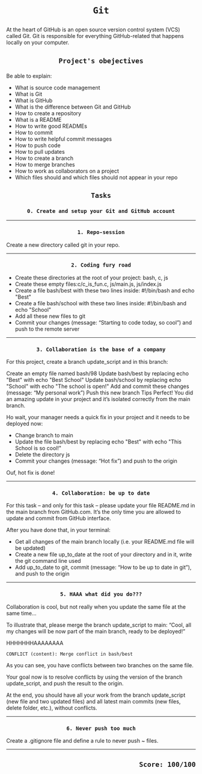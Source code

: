 # <p align=center> `Git` </p>
At the heart of GitHub is an open source version control system (VCS) called Git. Git is responsible for everything GitHub-related that happens locally on your computer.

## <p align=center>`Project's obejectives`</p>
Be able to explain:
* What is source code management
* What is Git
* What is GitHub
* What is the difference between Git and GitHub
* How to create a repository
* What is a README
* How to write good READMEs
* How to commit
* How to write helpful commit messages
* How to push code
* How to pull updates
* How to create a branch
* How to merge branches
* How to work as collaborators on a project
* Which files should and which files should not appear in your repo

## <p align=center>`Tasks` </p>


### <p align=center>`0. Create and setup your Git and GitHub account` </p>

---------------------------------------------------------------------------
### <p align=center>`1. Repo-session` </p>
Create a new directory called git in your repo.

---------------------------------------------------------------------------
### <p align=center>`2. Coding fury road` </p>
- Create these directories at the root of your project: bash, c, js
- Create these empty files:c/c_is_fun.c, js/main.js, js/index.js
- Create a file bash/best with these two lines inside: #!/bin/bash and echo "Best"
- Create a file bash/school with these two lines inside: #!/bin/bash and echo "School"
- Add all these new files to git
- Commit your changes (message: “Starting to code today, so cool”) and push to the remote server

---------------------------------------------------------------------------
### <p align=center>`3. Collaboration is the base of a company` </p>
For this project, create a branch update_script and in this branch:

Create an empty file named bash/98
Update bash/best by replacing echo "Best" with echo "Best School"
Update bash/school by replacing echo "School" with echo "The school is open!"
Add and commit these changes (message: “My personal work”)
Push this new branch Tips
Perfect! You did an amazing update in your project and it’s isolated correctly from the main branch.

Ho wait, your manager needs a quick fix in your project and it needs to be deployed now:

- Change branch to main
- Update the file bash/best by replacing echo "Best" with echo "This School is so cool!"
- Delete the directory js
- Commit your changes (message: “Hot fix”) and push to the origin


Ouf, hot fix is done!

---------------------------------------------------------------------------
### <p align=center>`4. Collaboration: be up to date` </p>
For this task – and only for this task – please update your file README.md in the main branch from GitHub.com. It’s the only time you are allowed to update and commit from GitHub interface.

After you have done that, in your terminal:

- Get all changes of the main branch locally (i.e. your README.md file will be updated)
- Create a new file up_to_date at the root of your directory and in it, write the git command line used
- Add up_to_date to git, commit (message: “How to be up to date in git”), and push to the origin

---------------------------------------------------------------------------
### <p align=center>`5. HAAA what did you do???` </p>
Collaboration is cool, but not really when you update the same file at the same time…

To illustrate that, please merge the branch update_script to main: “Cool, all my changes will be now part of the main branch, ready to be deployed!”

HHHHHHHAAAAAAAA

`CONFLICT (content): Merge conflict in bash/best`

As you can see, you have conflicts between two branches on the same file.

Your goal now is to resolve conflicts by using the version of the branch update_script, and push the result to the origin.

At the end, you should have all your work from the branch update_script (new file and two updated files) and all latest main commits (new files, delete folder, etc.), without conflicts.

---------------------------------------------------------------------------
### <p align=center>`6. Never push too much` </p>
Create a .gitignore file and define a rule to never push ~ files.

---------------------------------------------------------------------------

## <p align=right>`Score: 100/100` </p>
